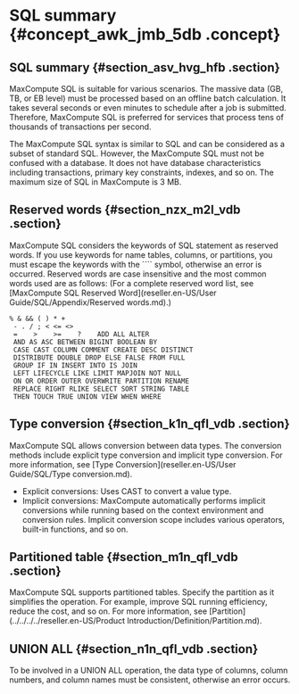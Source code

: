 # SQL summary {#concept_awk_jmb_5db .concept}

## SQL summary {#section_asv_hvg_hfb .section}

MaxCompute SQL is suitable for various scenarios. The massive data \(GB, TB, or EB level\) must be processed based on an offline batch calculation. It takes several seconds or even minutes to schedule after a job is submitted. Therefore, MaxCompute SQL is preferred for services that process tens of thousands of transactions per second.

The MaxCompute SQL syntax is similar to SQL and can be considered as a subset of standard SQL. However, the MaxCompute SQL must not be confused with a database. It does not have database characteristics including transactions, primary key constraints, indexes, and so on. The maximum size of SQL in MaxCompute is 3 MB.

## Reserved words {#section_nzx_m2l_vdb .section}

MaxCompute SQL considers the keywords of SQL statement as reserved words. If you use keywords for name tables, columns, or partitions, you must escape the keywords with the ```` symbol, otherwise an error is occurred. Reserved words are case insensitive and the most common words used are as follows: \(For a complete reserved word list, see [MaxCompute SQL Reserved Word](reseller.en-US/User Guide/SQL/Appendix/Reserved words.md).\)

```
% & && ( ) * +  
 - . / ; < <= <>  
 =    >    >=    ?    ADD ALL ALTER  
 AND AS ASC BETWEEN BIGINT BOOLEAN BY  
 CASE CAST COLUMN COMMENT CREATE DESC DISTINCT  
 DISTRIBUTE DOUBLE DROP ELSE FALSE FROM FULL  
 GROUP IF IN INSERT INTO IS JOIN  
 LEFT LIFECYCLE LIKE LIMIT MAPJOIN NOT NULL  
 ON OR ORDER OUTER OVERWRITE PARTITION RENAME  
 REPLACE RIGHT RLIKE SELECT SORT STRING TABLE  
 THEN TOUCH TRUE UNION VIEW WHEN WHERE
```

## Type conversion {#section_k1n_qfl_vdb .section}

MaxCompute SQL allows conversion between data types. The conversion methods include explicit type conversion and implicit type conversion. For more information, see [Type Conversion](reseller.en-US/User Guide/SQL/Type conversion.md).

-   Explicit conversions: Uses CAST to convert a value type.
-   Implicit conversions: MaxCompute automatically performs implicit conversions while running based on the context environment and conversion rules. Implicit conversion scope includes various operators, built-in functions, and so on.

## Partitioned table {#section_m1n_qfl_vdb .section}

MaxCompute SQL supports partitioned tables. Specify the partition as it simplifies the operation. For example, improve SQL running efficiency, reduce the cost, and so on. For more information, see [Partition](../../../../reseller.en-US/Product Introduction/Definition/Partition.md).

## UNION ALL {#section_n1n_qfl_vdb .section}

To be involved in a UNION ALL operation, the data type of columns, column numbers, and column names must be consistent, otherwise an error occurs.

